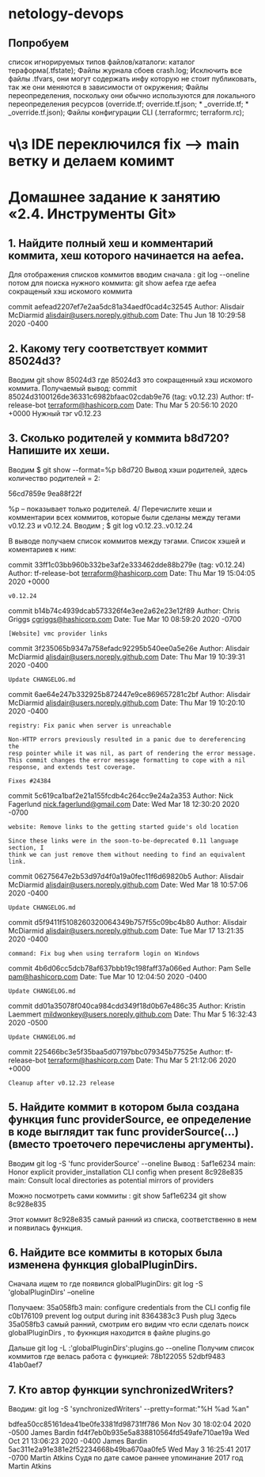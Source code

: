 # netology-devops
## Попробуем
список игнорируемых типов файлов/каталоги:
каталог тераформа(.tfstate);
Файлы журнала сбоев  crash.log;
Исключить все файлы .tfvars, они могут содержать инфу которую не стоит публиковать, так же они меняются в зависимости от окружения;
Файлы переопределения, поскольку они обычно используются для локального переопределения ресурсов (override.tf; override.tf.json; * _override.tf; * _override.tf.json);
Файлы конфигурации CLI (.terraformrc; terraform.rc);

# ч\з IDE переключился  fix --> main ветку и делаем комимт 
 
 # Домашнее задание к занятию «2.4. Инструменты Git»
 ## 1. Найдите полный хеш и комментарий коммита, хеш которого начинается на aefea.
Для отображения списков коммитов вводим сначала :
git log --oneline 
потом для поиска нужного коммита:
git show aefea
где aefea сокращеный хэш искомого коммита

commit aefead2207ef7e2aa5dc81a34aedf0cad4c32545
Author: Alisdair McDiarmid <alisdair@users.noreply.github.com>
Date:   Thu Jun 18 10:29:58 2020 -0400

## 2. Какому тегу соответствует коммит 85024d3?
Вводим 
git show 85024d3
где  85024d3 это сокращенный хэш искомого коммита.
Получаемый вывод:
commit 85024d3100126de36331c6982bfaac02cdab9e76 (tag: v0.12.23)
Author: tf-release-bot <terraform@hashicorp.com>
Date:   Thu Mar 5 20:56:10 2020 +0000
Нужный тэг  v0.12.23
## 3. Сколько родителей у коммита b8d720? Напишите их хеши.
Вводим $ git show --format=%p b8d720
Вывод хэши родителей, здесь количество родителей = 2:

56cd7859e 9ea88f22f

%p – показывает только родителей.
4/ Перечислите хеши и комментарии всех коммитов, которые были сделаны между тегами v0.12.23 и v0.12.24.
Вводим ;
$ git log v0.12.23..v0.12.24

В выводе получаем список коммитов между тэгами.
Список хэшей и коментариев к ним:

commit 33ff1c03bb960b332be3af2e333462dde88b279e (tag: v0.12.24)
Author: tf-release-bot <terraform@hashicorp.com>
Date:   Thu Mar 19 15:04:05 2020 +0000

    v0.12.24

commit b14b74c4939dcab573326f4e3ee2a62e23e12f89
Author: Chris Griggs <cgriggs@hashicorp.com>
Date:   Tue Mar 10 08:59:20 2020 -0700

    [Website] vmc provider links

commit 3f235065b9347a758efadc92295b540ee0a5e26e
Author: Alisdair McDiarmid <alisdair@users.noreply.github.com>
Date:   Thu Mar 19 10:39:31 2020 -0400

    Update CHANGELOG.md

commit 6ae64e247b332925b872447e9ce869657281c2bf
Author: Alisdair McDiarmid <alisdair@users.noreply.github.com>
Date:   Thu Mar 19 10:20:10 2020 -0400

    registry: Fix panic when server is unreachable

    Non-HTTP errors previously resulted in a panic due to dereferencing the
    resp pointer while it was nil, as part of rendering the error message.
    This commit changes the error message formatting to cope with a nil
    response, and extends test coverage.

    Fixes #24384

commit 5c619ca1baf2e21a155fcdb4c264cc9e24a2a353
Author: Nick Fagerlund <nick.fagerlund@gmail.com>
Date:   Wed Mar 18 12:30:20 2020 -0700

    website: Remove links to the getting started guide's old location

    Since these links were in the soon-to-be-deprecated 0.11 language section, I
    think we can just remove them without needing to find an equivalent link.

commit 06275647e2b53d97d4f0a19a0fec11f6d69820b5
Author: Alisdair McDiarmid <alisdair@users.noreply.github.com>
Date:   Wed Mar 18 10:57:06 2020 -0400

    Update CHANGELOG.md

commit d5f9411f5108260320064349b757f55c09bc4b80
Author: Alisdair McDiarmid <alisdair@users.noreply.github.com>
Date:   Tue Mar 17 13:21:35 2020 -0400

    command: Fix bug when using terraform login on Windows

commit 4b6d06cc5dcb78af637bbb19c198faff37a066ed
Author: Pam Selle <pam@hashicorp.com>
Date:   Tue Mar 10 12:04:50 2020 -0400

    Update CHANGELOG.md

commit dd01a35078f040ca984cdd349f18d0b67e486c35
Author: Kristin Laemmert <mildwonkey@users.noreply.github.com>
Date:   Thu Mar 5 16:32:43 2020 -0500

    Update CHANGELOG.md

commit 225466bc3e5f35baa5d07197bbc079345b77525e
Author: tf-release-bot <terraform@hashicorp.com>
Date:   Thu Mar 5 21:12:06 2020 +0000

    Cleanup after v0.12.23 release


## 5. Найдите коммит в котором была создана функция func providerSource, ее определение в коде выглядит так func providerSource(...) (вместо троеточего перечислены аргументы).
Вводим
git log -S 'func providerSource' --oneline
Вывод :
5af1e6234 main: Honor explicit provider_installation CLI config when present
8c928e835 main: Consult local directories as potential mirrors of providers

Можно посмотреть сами коммиты :
git show 5af1e6234
git show 8c928e835

Этот коммит 8c928e835 самый ранний из списка, соответственно в нем и появилась функция.

## 6. Найдите все коммиты в которых была изменена функция globalPluginDirs.
Сначала ищем то где появился globalPluginDirs:
git log -S 'globalPluginDirs' –oneline

Получаем:
35a058fb3 main: configure credentials from the CLI config file
c0b176109 prevent log output during init
8364383c3 Push plug
Здесь 35a058fb3 самый ранний, смотрим его видим что если сделать поиск globalPluginDirs , то фукнкция находится в файле plugins.go

Дальше 
git log -L :'globalPluginDirs':plugins.go --oneline
Получим список коммитов где велась работа с функцией:
78b122055
52dbf9483
41ab0aef7


## 7. Кто автор функции synchronizedWriters?
Вводим:
git log -S 'synchronizedWriters' --pretty=format:"%H %ad %an"

bdfea50cc85161dea41be0fe3381fd98731ff786 Mon Nov 30 18:02:04 2020 -0500 James Bardin
fd4f7eb0b935e5a838810564fd549afe710ae19a Wed Oct 21 13:06:23 2020 -0400 James Bardin
5ac311e2a91e381e2f52234668b49ba670aa0fe5 Wed May 3 16:25:41 2017 -0700 Martin Atkins
Судя по дате самое раннее упоминание 2017 год Martin Atkins
